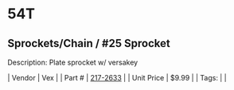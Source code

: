 # 54T
## Sprockets/Chain / #25 Sprocket
Description: 	Plate sprocket w/ versakey 

| Vendor | Vex | 
| Part # | [217-2633](http://www.vexrobotics.com/vexpro/motion/sprockets-and-chain/25-sprockets.html) | 
| Unit Price | $9.99 | 
| Tags: |  | 
